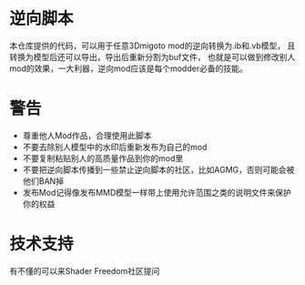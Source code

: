 # 逆向脚本
本仓库提供的代码，可以用于任意3Dmigoto mod的逆向转换为.ib和.vb模型，
且转换为模型后还可以导出，导出后重新分割为buf文件，
也就是可以做到修改别人mod的效果，一大利器，逆向mod应该是每个modder必备的技能。

# 警告
- 尊重他人Mod作品，合理使用此脚本
- 不要去除别人模型中的水印后重新发布为自己的mod
- 不要复制粘贴别人的高质量作品到你的mod里
- 不要把逆向脚本传播到一些禁止逆向脚本的社区，比如AGMG，否则可能会被他们BAN掉
- 发布Mod记得像发布MMD模型一样带上使用允许范围之类的说明文件来保护你的权益

# 技术支持
有不懂的可以来Shader Freedom社区提问